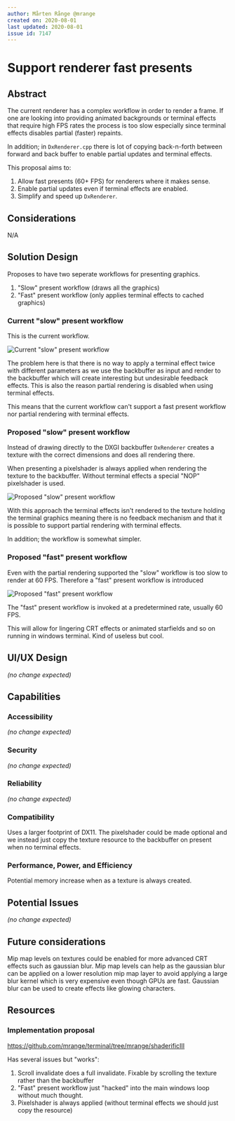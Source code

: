 ```yaml
---
author: Mårten Rånge @mrange
created on: 2020-08-01
last updated: 2020-08-01
issue id: 7147
---
```


# Support renderer fast presents

## Abstract

The current renderer has a complex workflow in order to render a frame. If one are looking into providing animated backgrounds or terminal effects that require high FPS rates the process is too slow especially since terminal effects disables partial (faster) repaints.

In addition; in `DxRenderer.cpp` there is lot of copying back-n-forth between forward and back buffer to enable partial updates and terminal effects.

This proposal aims to:

1. Allow fast presents (60+ FPS) for renderers where it makes sense.
2. Enable partial updates even if terminal effects are enabled.
3. Simplify and speed up `DxRenderer`.

## Considerations

N/A

## Solution Design

Proposes to have two seperate workflows for presenting graphics.

1. "Slow" present workflow (draws all the graphics)
2. "Fast" present workflow (only applies terminal effects to cached graphics)

### Current "slow" present workflow

This is the current workflow.

![Current "slow" present workflow](assets/7147/current_slow.png)

The problem here is that there is no way to apply a terminal effect twice with different parameters as we use the backbuffer as input and render to the backbuffer which will create interesting but undesirable feedback effects. This is also the reason partial rendering is disabled when using terminal effects.

This means that the current workflow can't support a fast present workflow nor partial rendering with terminal effects.

### Proposed "slow" present workflow

Instead of drawing directly to the DXGI backbuffer `DxRenderer` creates a texture with the correct dimensions and does all rendering there.

When presenting a pixelshader is always applied when rendering the texture to the backbuffer. Without terminal effects a special "NOP" pixelshader is used.

![Proposed "slow" present workflow](assets/7147/proposed_slow.png)

With this approach the terminal effects isn't rendered to the texture holding the terminal graphics meaning there is no feedback mechanism and that it is possible to support partial rendering with terminal effects.

In addition; the workflow is somewhat simpler.

### Proposed "fast" present workflow

Even with the partial rendering supported the "slow" workflow is too slow to render at 60 FPS. Therefore a "fast" present workflow is introduced

![Proposed "fast" present workflow](assets/7147/proposed_fast.png)

The "fast" present workflow is invoked at a predetermined rate, usually 60 FPS.

This will allow for lingering CRT effects or animated starfields and so on running in windows terminal. Kind of useless but cool.

## UI/UX Design

_(no change expected)_

## Capabilities

### Accessibility

_(no change expected)_

### Security

_(no change expected)_

### Reliability

_(no change expected)_

### Compatibility

Uses a larger footprint of DX11. The pixelshader could be made optional and we instead just copy the texture resource to the backbuffer on present when no terminal effects.

### Performance, Power, and Efficiency

Potential memory increase when as a texture is always created.

## Potential Issues

_(no change expected)_

## Future considerations

Mip map levels on textures could be enabled for more advanced CRT effects such as gaussian blur. Mip map levels can help as the gaussian blur can be applied on a lower resolution mip map layer to avoid applying a large blur kernel which is very expensive even though GPUs are fast. Gaussian blur can be used to create effects like glowing characters.

## Resources

### Implementation proposal

https://github.com/mrange/terminal/tree/mrange/shaderificIII

Has several issues but "works":

1. Scroll invalidate does a full invalidate. Fixable by scrolling the texture rather than the backbuffer
2. "Fast" present workflow just "hacked" into the main windows loop without much thought.
3. Pixelshader is always applied (without terminal effects we should just copy the resource)




